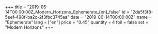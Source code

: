 +++
title = "2019-06-14T00:00:00Z_Modern_Horizons_Ephemerate_[en]_false"
id = "2da5f3f8-5eef-498f-ba2c-2f3fbc3745aa"
date = "2019-06-14T00:00:00Z"
name = "Ephemerate"
lang = ["en"]
price = "0.45"
quantity = 4
foil = false
set = "Modern Horizons"
+++
